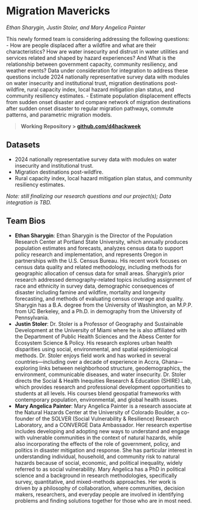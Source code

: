 # Migration Mavericks

*Ethan Sharygin, Justin Stoler, and Mary Angelica Painter*

This newly formed team is considering addressing the following questions: - How are people displaced after a wildfire and what are their characteristics? How are water insecurity and distrust in water utilities and services related and shaped by hazard experiences? And What is the relationship between government capacity, community resiliency, and weather events? Data under consideration for integration to address these questions include 2024 nationally representative survey data with modules on water insecurity and institutional trust, migration destinations post-wildfire, rural capacity index, local hazard mitigation plan status, and community resiliency estimates. - Estimate population displacement effects from sudden onset disaster and compare network of migration destinations after sudden onset disaster to regular migration pathways, commute patterns, and parametric migration models.

> **Working Repository \> [github.com/d4hackweek](https://github.com/d4hackweek/d4-migration-mavericks)**

## Datasets

- 2024 nationally representative survey data with modules on water insecurity and institutional trust.
- Migration destinations post-wildfire.
- Rural capacity index, local hazard mitigation plan status, and community resiliency estimates.

*Note: still finalizing our research questions and our project(s); Data integration is TBD.*

## Team Bios

- **Ethan Sharygin**: Ethan Sharygin is the Director of the Population Research Center at Portland State University, which annually produces population estimates and forecasts, analyzes census data to support policy research and implementation, and represents Oregon in partnerships with the U.S. Census Bureau. His recent work focuses on census data quality and related methodology, including methods for geographic allocation of census data for small areas. Sharygin’s prior research addressed demography-related topics including assignment of race and ethnicity in survey data, demographic consequences of disaster including famine and wildfire, mortality and longevity forecasting, and methods of evaluating census coverage and quality. Sharygin has a B.A. degree from the University of Washington, an M.P.P. from UC Berkeley, and a Ph.D. in demography from the University of Pennsylvania.
- **Justin Stoler**: Dr. Stoler is a Professor of Geography and Sustainable Development at the University of Miami where he is also affiliated with the Department of Public Health Sciences and the Abess Center for Ecosystem Science & Policy. His research explores urban health disparities using social, environmental, and spatial epidemiological methods. Dr. Stoler enjoys field work and has worked in several countries—including over a decade of experience in Accra, Ghana—exploring links between neighborhood structure, geodemographics, the environment, communicable diseases, and water insecurity. Dr. Stoler directs the Social & Health Inequities Research & Education (SHIRE) Lab, which provides research and professional development opportunities to students at all levels. His courses blend geospatial frameworks with contemporary population, environmental, and global health issues.
- **Mary Angelica Painter**: Mary Angelica Painter is a research associate at the Natural Hazards Center at the University of Colorado Boulder, a co-founder of the SOLVER (Social Vulnerability & Resilience) Research Laboratory, and a CONVERGE Data Ambassador. Her research expertise includes developing and adopting new ways to understand and engage with vulnerable communities in the context of natural hazards, while also incorporating the effects of the role of government, policy, and politics in disaster mitigation and response. She has particular interest in understanding individual, household, and community risk to natural hazards because of social, economic, and political inequality, widely referred to as social vulnerability. Mary Angelica has a PhD in political science and a background in research methodologies, specifically survey, quantitative, and mixed-methods approaches. Her work is driven by a philosophy of collaboration, where communities, decision makers, researchers, and everyday people are involved in identifying problems and finding solutions together for those who are in most need.
